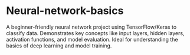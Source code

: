# Neural-network-basics
A beginner-friendly neural network project using TensorFlow/Keras to classify data. Demonstrates key concepts like input layers, hidden layers, activation functions, and model evaluation. Ideal for understanding the basics of deep learning and model training.
